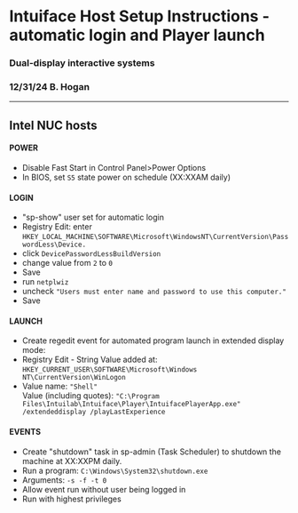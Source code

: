 # Intuiface Host Setup Instructions - automatic login and Player launch

### Dual-display interactive systems

### 12/31/24 B. Hogan
---
## Intel NUC hosts

#### POWER
- Disable Fast Start in Control Panel>Power Options  
- In BIOS, set `S5` state power on schedule (XX:XXAM daily)  

#### LOGIN
- "sp-show" user set for automatic login  
- Registry Edit: enter `HKEY_LOCAL_MACHINE\SOFTWARE\Microsoft\WindowsNT\CurrentVersion\PasswordLess\Device.`    
- click `DevicePasswordLessBuildVersion`    
- change value from `2` to `0`    
- Save  
- run `netplwiz`  
- uncheck `"Users must enter name and password to use this computer."`    
- Save  

#### LAUNCH
- Create regedit event for automated program launch in extended display mode:  
- Registry Edit - String Value added at:  `HKEY_CURRENT_USER\SOFTWARE\Microsoft\Windows NT\CurrentVersion\WinLogon`    
- Value name: `"Shell"`    
Value (including quotes): `"C:\Program Files\Intuilab\Intuiface\Player\IntuifacePlayerApp.exe" /extendeddisplay /playLastExperience`    

#### EVENTS
- Create "shutdown" task in sp-admin (Task Scheduler) to shutdown the machine at XX:XXPM daily.  
- Run a program: `C:\Windows\System32\shutdown.exe`    
- Arguments: `-s -f -t 0`    
- Allow event run without user being logged in  
- Run with highest privileges  
